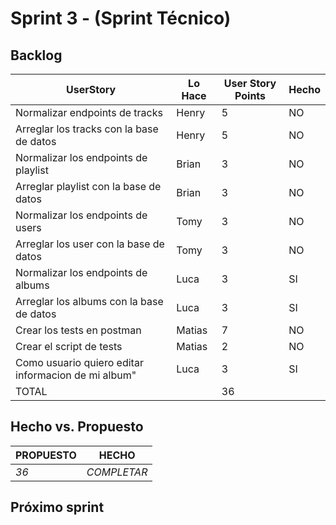 # Sprint 3 - (Sprint Técnico)

## Backlog
 |UserStory|Lo Hace|User Story Points|Hecho|
 |---------|---------------|-------|-----|
 |Normalizar endpoints de tracks|Henry|5|NO|
 |Arreglar los tracks con la base de datos|Henry|5|NO|
 |Normalizar los endpoints de playlist |Brian|3|NO|
 |Arreglar playlist con la base de datos |Brian|3|NO|
 |Normalizar los endpoints de users|Tomy|3|NO|
 |Arreglar los user con la base de  datos|Tomy|3|NO|
 |Normalizar los endpoints de albums|Luca|3|SI|  
 |Arreglar los albums con la base de  datos|Luca|3|SI|
 |Crear los tests en postman|Matias|7|NO|
 |Crear el script de tests|Matias|2|NO|
 |Como usuario quiero editar informacion de mi album"|Luca|3|SI|
 |TOTAL||36||
 
## Hecho vs. Propuesto

|PROPUESTO|HECHO|
|---|---|
|*36*|<span style="color:amarillo">*COMPLETAR*</span>

## Próximo sprint

